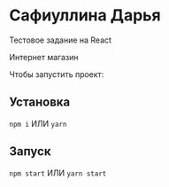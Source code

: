 # Сафиуллина Дарья 

Тестовое задание на React

Интернет магазин

Чтобы запустить проект:
## Установка
`npm i` ИЛИ `yarn`

## Запуск
`npm start` ИЛИ `yarn start`
